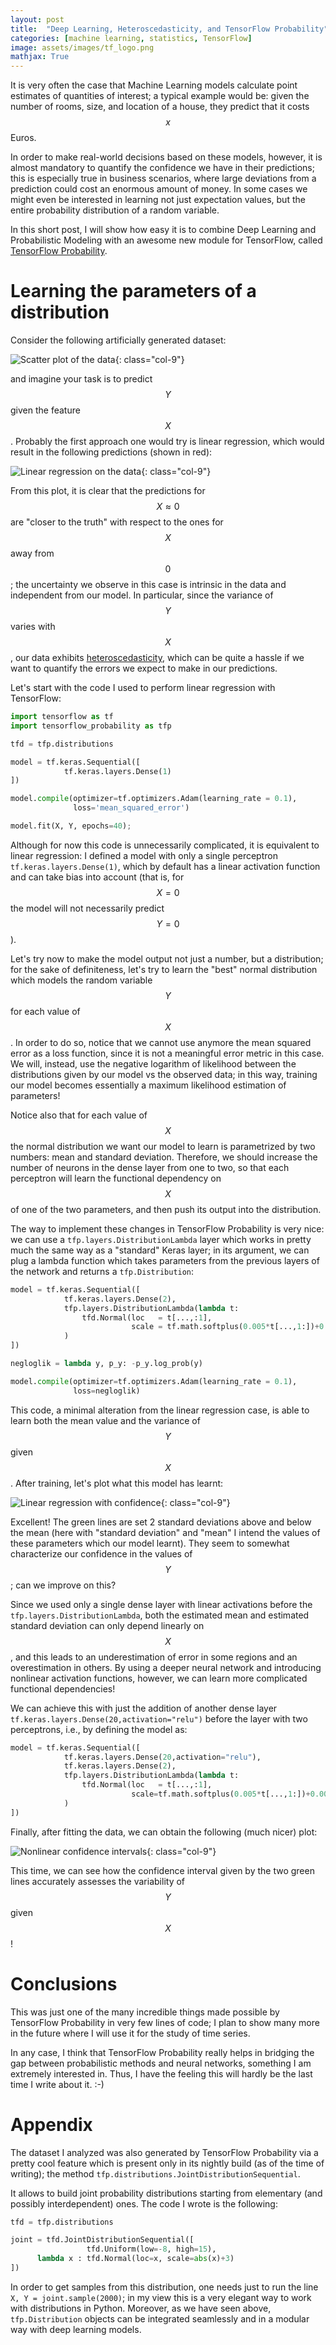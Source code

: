 ```yaml
---
layout: post
title:  "Deep Learning, Heteroscedasticity, and TensorFlow Probability"
categories: [machine learning, statistics, TensorFlow]
image: assets/images/tf_logo.png
mathjax: True
---
```


It is very often the case that Machine Learning models
calculate point estimates of quantities of interest;
a typical example would be:
given the number of rooms, size, and location of a house, they
predict that it costs $$x$$ Euros.

In order to make real-world decisions based on these models,
however, it is almost mandatory to quantify
the confidence we have in their predictions;
this is especially true in business scenarios, where
large deviations from a prediction could cost an enormous
amount of money. In some cases we might even be interested
in learning not just expectation values, but the
entire probability distribution of a random variable.

In this short post, I will show how easy it is to combine
Deep Learning and Probabilistic Modeling with an
awesome new module for TensorFlow, called
[TensorFlow Probability](https://www.tensorflow.org/probability).


# Learning the parameters of a distribution

Consider the following artificially generated dataset:

![Scatter plot of the data](/assets/pics/tfp/scatter.svg){: class="col-9"}

and imagine your task is to predict $$Y$$ given the
feature $$X$$. Probably the first approach one would
try is linear regression, which would result in the
following predictions (shown in red):

![Linear regression on the data](/assets/pics/tfp/linreg.svg){: class="col-9"}

From this plot, it is clear that the predictions for
$$X \approx 0$$ are "closer to the truth" with
respect to the ones for $$X$$ away from $$0$$; the
uncertainty we observe in this case is intrinsic in the data and
independent from our model. In particular, since
the variance of $$Y$$ varies with $$X$$, our data
exhibits [heteroscedasticity](https://en.wikipedia.org/wiki/Heteroscedasticity),
which can be quite a hassle if we want to quantify
the errors we expect to make in our predictions.

Let's start with the code I used to perform linear regression
with TensorFlow:

```python
import tensorflow as tf
import tensorflow_probability as tfp

tfd = tfp.distributions

model = tf.keras.Sequential([
            tf.keras.layers.Dense(1)
])

model.compile(optimizer=tf.optimizers.Adam(learning_rate = 0.1),
              loss='mean_squared_error')

model.fit(X, Y, epochs=40);
```

Although for now this code is unnecessarily complicated, it is
equivalent to linear regression: I defined a model with only a single
perceptron `tf.keras.layers.Dense(1)`, which by default has a linear
activation function and can take bias into account (that is, for $$X = 0$$
the model will not necessarily predict $$Y = 0$$).

Let's try now to make the model output not just a number, but a distribution;
for the sake of definiteness, let's try to learn the "best" normal distribution
which models the random variable $$Y$$ for each value of $$X$$.
In order to do so, notice that we cannot use anymore the mean squared error
as a loss function, since it is not a meaningful error metric in this case.
We will, instead, use the negative logarithm of likelihood between the
distributions given by our model vs the observed data; in this way, training
our model becomes essentially a maximum likelihood estimation of parameters!

Notice also that for each value of $$X$$ the normal distribution we want our
model to learn is parametrized by two numbers: mean and standard deviation.
Therefore, we should increase the number of neurons in the dense layer from
one to two, so that each perceptron will learn the functional dependency on
$$X$$ of one of the two parameters, and
then push its output into the distribution.

The way to implement these changes in TensorFlow Probability is very nice:
we can use a `tfp.layers.DistributionLambda` layer which works in pretty
much the same way as a "standard" Keras layer; in its argument, we
can plug a lambda function which takes parameters from the previous layers
of the network and returns a `tfp.Distribution`:

```python
model = tf.keras.Sequential([
            tf.keras.layers.Dense(2),
            tfp.layers.DistributionLambda(lambda t:
                tfd.Normal(loc   = t[...,:1],
                           scale = tf.math.softplus(0.005*t[...,1:])+0.001)
            )
])

negloglik = lambda y, p_y: -p_y.log_prob(y)

model.compile(optimizer=tf.optimizers.Adam(learning_rate = 0.1),
              loss=negloglik)
```
This code, a minimal alteration from the linear regression case, is able
to learn both the mean value and the variance of $$Y$$ given $$X$$.
After training, let's plot what this model has learnt:

![Linear regression with confidence](/assets/pics/tfp/conf1.svg){: class="col-9"}

Excellent! The green lines are set 2 standard deviations above and below the
mean (here with "standard deviation" and "mean" I intend the values of these
parameters which our model learnt). They seem to somewhat characterize our
confidence in the values of $$Y$$; can we improve on this?

Since we used only a single dense layer with linear activations before the
`tfp.layers.DistributionLambda`, both the estimated mean and estimated standard deviation
can only depend linearly on $$X$$, and this leads to an underestimation
of error in some regions and an overestimation in others.
By using a deeper neural network and
introducing nonlinear activation functions, however, we can learn more complicated
functional dependencies!

We can achieve this with just the addition of another dense layer
`tf.keras.layers.Dense(20,activation="relu")`
before the layer with two perceptrons, i.e., by defining the model as:

```python
model = tf.keras.Sequential([
            tf.keras.layers.Dense(20,activation="relu"),    
            tf.keras.layers.Dense(2),
            tfp.layers.DistributionLambda(lambda t:
                tfd.Normal(loc   = t[...,:1],
                           scale=tf.math.softplus(0.005*t[...,1:])+0.001)
            )
])
```

Finally, after fitting the data, we can obtain the following (much nicer) plot:

![Nonlinear confidence intervals](/assets/pics/tfp/conf2.svg){: class="col-9"}

This time, we can see how the confidence interval given by the two green lines
accurately assesses the variability of $$Y$$ given $$X$$!

# Conclusions

This was just one of the many incredible things made possible by TensorFlow
Probability in very few lines of code; I plan to show many more in the future
where I will use it for the study of time series.

In any case, I think that TensorFlow Probability really helps in bridging the
gap between probabilistic methods and neural networks, something I am extremely
interested in. Thus, I have the feeling this will hardly be the last time I
write about it. :-)


# Appendix

The dataset I analyzed was also generated by
TensorFlow Probability via a pretty cool feature which is present
only in its nightly build (as of the time of writing);
the method `tfp.distributions.JointDistributionSequential`.

It allows to build joint probability distributions starting from
elementary (and possibly interdependent) ones. The code
I wrote is the following:

```python
tfd = tfp.distributions

joint = tfd.JointDistributionSequential([
                 tfd.Uniform(low=-8, high=15),
      lambda x : tfd.Normal(loc=x, scale=abs(x)+3)
])
```

In order to get samples from this distribution, one needs
just to run the line `X, Y = joint.sample(2000)`; in my
view this is a very elegant way to work with distributions
in Python. Moreover, as we have seen above, `tfp.Distribution`
objects can be integrated seamlessly and in a modular way with
deep learning models.
